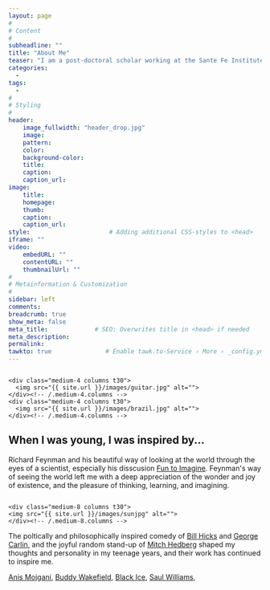 ```yaml
---
layout: page
#
# Content
#
subheadline: ""
title: "About Me"
teaser: "I am a post-doctoral scholar working at the Sante Fe Institute and the University of California, Davis. I work on a variety of topics at the intersection of applied anthropology, social justice, dynamical modeling of cultural evolutionary processes, human behavioral ecology, genetics, and Bayesian statistical modeling..."
categories:
  - 
tags:
  - 
#
# Styling
#
header:
    image_fullwidth: "header_drop.jpg"
    image:
    pattern:
    color:
    background-color: 
    title:
    caption:
    caption_url:
image:
    title:
    homepage:
    thumb:
    caption:
    caption_url:
style:                      # Adding additional CSS-styles to <head>
iframe: ""
video:
    embedURL: ""
    contentURL: ""
    thumbnailUrl: ""
#
# Metainformation & Customization
#
sidebar: left
comments: 
breadcrumb: true
show_meta: false
meta_title:             # SEO: Overwrites title in <head> if needed
meta_description:
permalink:
tawkto: true               # Enable tawk.to-Service › More › _config.yml
---
```

<div class="row">
    <div class="medium-8 columns t30">
    <img src="{{ site.url }}/images/scuba.jpg" alt="">
    </div><!-- /.medium-8.columns -->

    <div class="medium-4 columns t30">
      <img src="{{ site.url }}/images/guitar.jpg" alt="">  
    </div><!-- /.medium-4.columns -->
    <div class="medium-4 columns t30">
      <img src="{{ site.url }}/images/brazil.jpg" alt="">
    </div><!-- /.medium-4.columns -->
</div><!-- /.row -->

## When I was young, I was inspired by...

Richard Feynman and his beautiful way of looking at the world through the eyes of a scientist, especially his disscusion [Fun to Imagine][1].  Feynman's way of seeing the world left me with a deep appreciation of the wonder and joy of existence, and the pleasure of thinking, learning, and imagining.  

<div class="row">
    <div class="medium-4 columns t30">
      <img src="{{ site.url }}/images/redpalace.jpg" alt="">  
    </div><!-- /.medium-4.columns -->
    <div class="medium-4 columns t30">
      <img src="{{ site.url }}/images/colombia.jpg" alt="">
    </div><!-- /.medium-4.columns -->
    
    <div class="medium-8 columns t30">
    <img src="{{ site.url }}/images/sunjpg" alt="">
    </div><!-- /.medium-8.columns -->
</div><!-- /.row -->

The poltically and philosophically inspired comedy of [Bill Hicks][2] and [George Carlin][3], and the joyful random stand-up of [Mitch Hedberg][3] shaped my thoughts and personality in my teenage years, and their work has continued to inspire me.

[Anis Mojgani][5],  [Buddy Wakefield][6], [Black Ice][7], [Saul Williams][8],






 [1]: https://www.youtube.com/watch?v=4zZbX_9ru9U
 [2]: https://www.youtube.com/watch?v=gG3TwjjfhBU
 [3]: https://www.youtube.com/watch?v=7W33HRc1A6c
 [4]: https://www.youtube.com/watch?v=J-zFQ9fOTSU
 [5]: https://www.youtube.com/watch?v=0qDtHdloK44
 [6]: https://www.youtube.com/watch?v=-objnLpZ5ko
 [7]: https://www.youtube.com/watch?v=tRn4A3K9VzE
 [8]: https://www.youtube.com/watch?v=jzY2-GRDiPM
